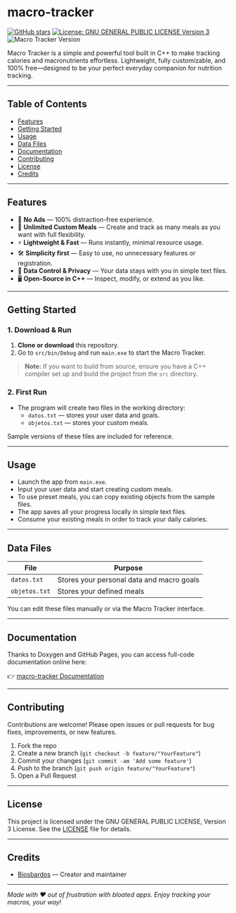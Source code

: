# macro-tracker

[![GitHub stars](https://img.shields.io/github/stars/Biosbardos/macro-tracker?style=social)](https://github.com/Biosbardos/macro-tracker/stargazers)
[![License: GNU GENERAL PUBLIC LICENSE Version 3](https://img.shields.io/badge/License-GNU_GPL_v3-green.svg)](LICENSE)
![Macro Tracker Version](https://img.shields.io/badge/versi%C3%B3n-1.0.6-blue)

Macro Tracker is a simple and powerful tool built in C++ to make tracking calories and macronutrients effortless. Lightweight, fully customizable, and 100% free—designed to be your perfect everyday companion for nutrition tracking. 

---

## Table of Contents
 
- [Features](#features)
- [Getting Started](#getting-started)
- [Usage](#usage)
- [Data Files](#data-files)
- [Documentation](#documentation)
- [Contributing](#contributing)
- [License](#license)
- [Credits](#credits)

---

## Features

- 🚫 **No Ads** — 100% distraction-free experience.
- 🥗 **Unlimited Custom Meals** — Create and track as many meals as you want with full flexibility.
- ⚡ **Lightweight & Fast** — Runs instantly, minimal resource usage.
- 🛠️ **Simplicity first** — Easy to use, no unnecessary features or registration.
- 💾 **Data Control & Privacy** — Your data stays with you in simple text files.
- 🖥️ **Open-Source in C++** — Inspect, modify, or extend as you like.

---

## Getting Started

### 1. Download & Run

1. **Clone or download** this repository.
2. Go to `src/bin/Debug` and run `main.exe` to start the Macro Tracker.

> **Note:** If you want to build from source, ensure you have a C++ compiler set up and build the project from the `src` directory.

### 2. First Run

- The program will create two files in the working directory:
  - `datos.txt` — stores your user data and goals.
  - `objetos.txt` — stores your custom meals.

Sample versions of these files are included for reference.

---

## Usage

- Launch the app from `main.exe`.
- Input your user data and start creating custom meals.
- To use preset meals, you can copy existing objects from the sample files.
- The app saves all your progress locally in simple text files.
- Consume your existing meals in order to track your daily calories.


---

## Data Files

| File         | Purpose                                      |
|--------------|----------------------------------------------|
| `datos.txt`  | Stores your personal data and macro goals    |
| `objetos.txt`| Stores your defined meals                    |

You can edit these files manually or via the Macro Tracker interface.

---

## Documentation

Thanks to Doxygen and GitHub Pages, you can access full-code documentation online here:

👉 [macro-tracker Documentation](https://biosbardos.github.io/macro-tracker/)

---

## Contributing

Contributions are welcome! Please open issues or pull requests for bug fixes, improvements, or new features.

1. Fork the repo
2. Create a new branch (`git checkout -b feature/"YourFeature"`)
3. Commit your changes (`git commit -am 'Add some feature'`)
4. Push to the branch (`git push origin feature/"YourFeature"`)
5. Open a Pull Request

---

## License

This project is licensed under the GNU GENERAL PUBLIC LICENSE, Version 3 License. See the [LICENSE](LICENSE) file for details.

---

## Credits

- [Biosbardos](https://github.com/Biosbardos) — Creator and maintainer

---

*Made with ❤️ out of frustration with bloated apps. Enjoy tracking your macros, your way!*
